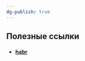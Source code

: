 ```yaml
---
dg-publish: true
---
```


## Полезные ссылки
- #### [habr](https://habr.com/ru/companies/ruvds/articles/351802/)
